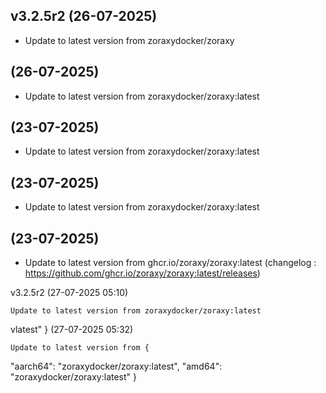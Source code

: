 
## v3.2.5r2 (26-07-2025)
- Update to latest version from zoraxydocker/zoraxy

##  (26-07-2025)
- Update to latest version from zoraxydocker/zoraxy:latest

##  (23-07-2025)
- Update to latest version from zoraxydocker/zoraxy:latest

##  (23-07-2025)
- Update to latest version from zoraxydocker/zoraxy:latest

##  (23-07-2025)
- Update to latest version from ghcr.io/zoraxy/zoraxy:latest (changelog : https://github.com/ghcr.io/zoraxy/zoraxy:latest/releases)

v3.2.5r2 (27-07-2025 05:10)

    Update to latest version from zoraxydocker/zoraxy:latest


vlatest"
} (27-07-2025 05:32)

    Update to latest version from {
  "aarch64": "zoraxydocker/zoraxy:latest",
  "amd64": "zoraxydocker/zoraxy:latest"
}

